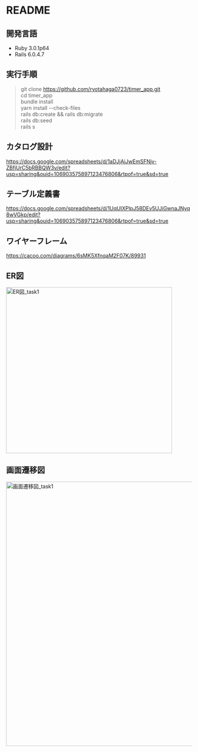 # README

## 開発言語
- Ruby 3.0.1p64
- Rails 6.0.4.7

## 実行手順
> git clone https://github.com/ryotahaga0723/timer_app.git  
> cd timer_app  
> bundle install  
> yarn install --check-files  
> rails db:create && rails db:migrate  
> rails db:seed  
> rails s

## カタログ設計
https://docs.google.com/spreadsheets/d/1aDJjAiJwEmSFNjv-ZBfjUrC5bRBBQW3v/edit?usp=sharing&ouid=106903575897123476806&rtpof=true&sd=true

## テーブル定義書
https://docs.google.com/spreadsheets/d/1UqUIXPlpJ58DEv5UJiGwnaJNyq8wVGkp/edit?usp=sharing&ouid=106903575897123476806&rtpof=true&sd=true

## ワイヤーフレーム
https://cacoo.com/diagrams/6sMK5XfnqaM2F07K/89931

## ER図
<img width="450" alt="ER図_task1" src="https://user-images.githubusercontent.com/102888155/165662110-0387cb51-a9bc-433c-a0e3-a15ffb769afb.png">

## 画面遷移図
<img width="716" alt="画面遷移図_task1" src="https://user-images.githubusercontent.com/102888155/165233389-a6bf9453-7439-461c-b6e0-123a4b5d71ed.png">

